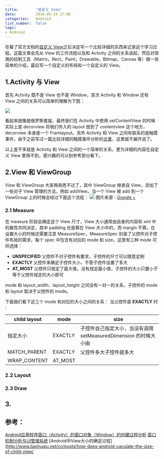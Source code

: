 ```yaml
---
title:        "自定义 View"
date:         2016-05-29 17:00
categories:   Android
list_number:  false
tags:
- Android
---
```


在看了官方文档的[自定义 View](https://developer.android.com/training/custom-views/index.html)之后决定写一个比较详细的东西来记录这个学习过程。这篇文章会先从 View 的工作流程以及和 Activity 之间的关系说起，然后对常用的绘制工具（Matrix，Rect，Paint，Drawable，Bitmap，Canvas 等）做一些简单的介绍，最后写一个自定义的布局和一个自定义的 View。

<!--more-->
## 1.Activity 与 View 
首先 Activity 既不是 View 也不是 Window，其次 Activity 和 Window 还有 View 之间的关系可以简单的理解为下图：

![](http://7xisp0.com1.z0.glb.clouddn.com/activity_view_ship.png)

看起来就像是俄罗斯套娃，最终我们在 Activity 中使用 setContentView 的时候实际上是 decorview 将我们传入的 layout 放到了 contentview 这个地方，decorview 本身是一个 Framlayout。另外 Activity 和 View 之间有联系的是触摸事件，由于之前写过一篇比较详细的触摸事件分析的[文章](http://lber19535.github.io/2015/04/27/2015-2015-04-27-Android%E8%A7%A6%E6%91%B8%E7%B3%BB%E7%BB%9F/)，这里就不展开说了。

以上差不多就是 Activity 和 View 之间的一个简单的关系，更为详细的内容在自定义 View 里用不到，感兴趣的可以到参考部分看下。

## 2.View 和 ViewGroup
View 和 ViewGroup 大家再熟悉不过了，其中 ViewGroup 继承自 View，添加了一些对子 View 管理的方法，例如 addView。当一个 View 被 add 到一个 ViewGroup 上的时候会经过下面这个流程：
![](http://i.stack.imgur.com/MDJXT.png)
图片来源：[Google +](https://plus.google.com/+ArpitMathur/posts/cT1EuBbxEgN)

### 2.1 Measure
在 measure 阶段会确定这个 View 尺寸，View 大小通常由自身的内容和 xml 中的属性共同决定，其中 padding 也是算在 View 大小中的，而 margin 不算。在设置大小的时候还需要注意 MeasureSpec，MeasureSpec 封装了父控件对子控件布局的需求，每个 spec 中包含有对应的 mode 和 size，这里有三种 mode 可供选择：
* **UNSPECIFIED** 父控件不对子控件有要求，子控件的尺寸可以随意定制
* **EXACTLY** 父控件来确定子控件大小，不管子控件设置了多大
* **AT_MOST** 父控件只规定了最大值，没有规定最小值，子控件的大小只要小于等于父控件规定的大小即可

mode 和 layout_width、layout_height 之间没有一对一的关系，子控件的 mode 和 layout 取决于父控件的 mode。

下面我们看下这三个 mode 和对应的大小之间的关系：
当父控件是 **EXACTLY** 时 :

|child layout|mode|size|
|------------|----|----|
|指定大小|EXACTLY|子控件自己指定大小，当没有调用 setMeasuredDimension 的时候大小由 |
|MATCH_PARENT|EXACTLY|父控件多大子控件就多大|
|WRAP_CONTENT|AT_MOST||
### 2.2 Layout

### 2.3 Draw


## 3.






## 参考：
[Android应用程序窗口（Activity）的窗口对象（Window）的创建过程分析](http://blog.csdn.net/luoshengyang/article/details/8223770)
[窗口机制分析与UI管理系统](http://www.cnblogs.com/lcw/p/3372914.html)
[Android中View大小的确定过程](http://www.liaohuqiu.net/cn/posts/how-does-android-caculate-the-size-of-child-view/